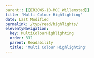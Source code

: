 ```yaml
---
parent:: [[ER2OWS-10-MOC_Willemstad]]
title: 'Multi Colour Highlighting'
date: Last Modified 
permalink: /typ/read/highlights/
eleventyNavigation:
  key: MultiColourHighlighting
  order: 331
  parent: Readability
  title: 'Multi Colour Highlighting'
---
```


